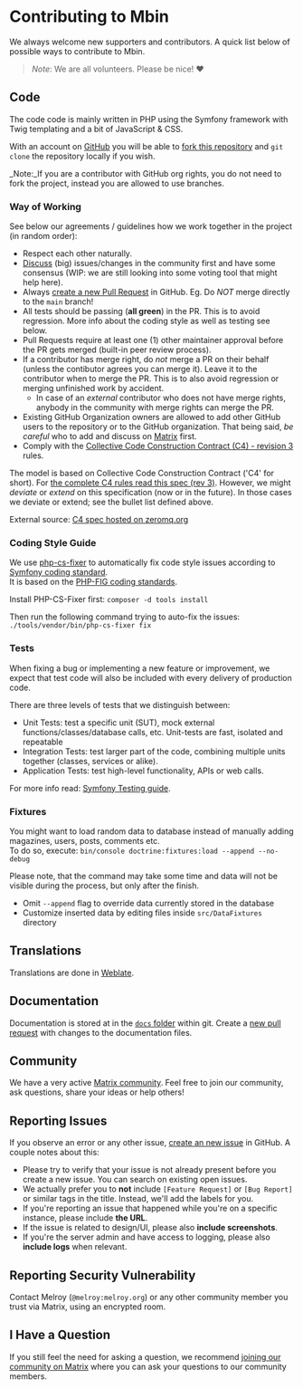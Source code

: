 # Contributing to Mbin

We always welcome new supporters and contributors. A quick list below of possible ways to contribute to Mbin.

> _Note_:
> We are all volunteers. Please be nice! ❤

## Code

The code code is mainly written in PHP using the Symfony framework with Twig templating and a bit of JavaScript & CSS.

With an account on [GitHub](https://github.com) you will be able to [fork this repository](https://github.com/MbinOrg/mbin) and `git clone` the repository locally if you wish.

\_Note:\_If you are a contributor with GitHub org rights, you do not need to fork the project, instead you are allowed to use branches.

### Way of Working

See below our agreements / guidelines how we work together in the project (in random order):

- Respect each other naturally.
- [Discuss](https://matrix.to/#/#mbin:melroy.org) (big) issues/changes in the community first and have some consensus (WIP: we are still looking into some voting tool that might help here).
- Always [create a new Pull Request](https://github.com/MbinOrg/mbin/pulls) in GitHub. Eg. Do _NOT_ merge directly to the `main` branch!
- All tests should be passing (**all green**) in the PR. This is to avoid regression. More info about the coding style as well as testing see below.
- Pull Requests require at least one (1) other maintainer approval before the PR gets merged (built-in peer review process).
- If a contributor has merge right, do _not_ merge a PR on their behalf (unless the contibutor agrees you can merge it).
  Leave it to the contributor when to merge the PR. This is to also avoid regression or merging unfinished work by accident.
  - In case of an _external_ contributor who does not have merge rights, anybody in the community with merge rights can merge the PR.
- Existing GitHub Organization owners are allowed to add other GitHub users to the repository or to the GitHub organization. That being said, _be careful_ who to add and discuss on [Matrix](https://matrix.to/#/#mbin:melroy.org) first.
- Comply with the [Collective Code Construction Contract (C4) - revision 3](C4.md) rules.

The model is based on Collective Code Construction Contract ('C4' for short). For [the complete C4 rules read this spec (rev 3)](C4.md). However, we might _deviate_ or _extend_ on this specification (now or in the future). In those cases we deviate or extend; see the bullet list defined above.

External source: [C4 spec hosted on zeromq.org](https://rfc.zeromq.org/spec/42/)

### Coding Style Guide

We use [php-cs-fixer](https://cs.symfony.com/) to automatically fix code style issues according to [Symfony coding standard](https://symfony.com/doc/current/contributing/code/standards.html).  
It is based on the [PHP-FIG coding standards](https://www.php-fig.org/psr/).

Install PHP-CS-Fixer first: `composer -d tools install`

Then run the following command trying to auto-fix the issues: `./tools/vendor/bin/php-cs-fixer fix`

### Tests

When fixing a bug or implementing a new feature or improvement, we expect that test code will also be included with every delivery of production code.

There are three levels of tests that we distinguish between:

- Unit Tests: test a specific unit (SUT), mock external functions/classes/database calls, etc. Unit-tests are fast, isolated and repeatable
- Integration Tests: test larger part of the code, combining multiple units together (classes, services or alike).
- Application Tests: test high-level functionality, APIs or web calls.

For more info read: [Symfony Testing guide](https://symfony.com/doc/current/testing.html).

### Fixtures

You might want to load random data to database instead of manually adding magazines, users, posts, comments etc.  
To do so, execute: `bin/console doctrine:fixtures:load --append --no-debug`

Please note, that the command may take some time and data will not be visible during the process, but only after the finish.

- Omit `--append` flag to override data currently stored in the database
- Customize inserted data by editing files inside `src/DataFixtures` directory

## Translations

Translations are done in [Weblate](https://hosted.weblate.org/projects/mbin/).

## Documentation

Documentation is stored at in the [`docs` folder](docs) within git. Create a [new pull request](https://github.com/MbinOrg/mbin/pulls) with changes to the documentation files.

## Community

We have a very active [Matrix community](https://matrix.to/#/#mbin:melroy.org). Feel free to join our community, ask questions, share your ideas or help others!

## Reporting Issues

If you observe an error or any other issue, [create an new issue](https://github.com/MbinOrg/mbin/issues) in GitHub. A couple notes about this:

- Please try to verify that your issue is not already present before you create a new issue. You can search on existing open issues.
- We actually prefer you to **not** include `[Feature Request]` or `[Bug Report]` or similar tags in the title. Instead, we'll add the labels for you.
- If you're reporting an issue that happened while you're on a specific instance, please include **the URL**.
- If the issue is related to design/UI, please also **include screenshots**.
- If you're the server admin and have access to logging, please also **include logs** when relevant.

## Reporting Security Vulnerability

Contact Melroy (`@melroy:melroy.org`) or any other community member you trust via Matrix, using an encrypted room.

## I Have a Question

If you still feel the need for asking a question, we recommend [joining our community on Matrix](https://matrix.to/#/#mbin:melroy.org) where you can ask your questions to our community members.
